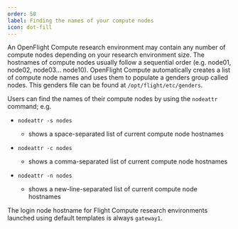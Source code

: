 ```yaml
---
order: 50
label: Finding the names of your compute nodes
icon: dot-fill
---
```


An OpenFlight Compute research environment may contain any number of compute nodes depending on your research environment size. The hostnames of compute nodes usually follow a sequential order (e.g. node01, node02, node03… node10). OpenFlight Compute automatically creates a list of compute node names and uses them to populate a genders group called nodes. This genders file can be found at `/opt/flight/etc/genders`.

Users can find the names of their compute nodes by using the `nodeattr` command; e.g.

- `nodeattr -s nodes`
    - shows a space-separated list of current compute node hostnames
- `nodeattr -c nodes`
    - shows a comma-separated list of current compute node hostnames

- `nodeattr -n nodes`
    - shows a new-line-separated list of current compute node hostnames

The login node hostname for Flight Compute research environments launched using default templates is always `gateway1`.